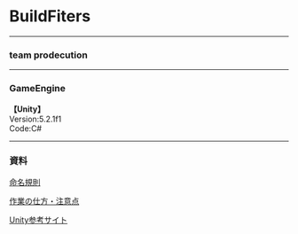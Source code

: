 # BuildFiters

---

### team prodecution

---

### GameEngine


**【Unity】**  
Version:5.2.1f1  
Code:C#

---


### 資料
[命名規則](https://github.com/ooHIROoo/BuildFighters/issues/1)

[作業の仕方・注意点](https://github.com/ooHIROoo/BuildFighters/issues/2)

[Unity参考サイト](https://github.com/ooHIROoo/BuildFighters/issues/3)
